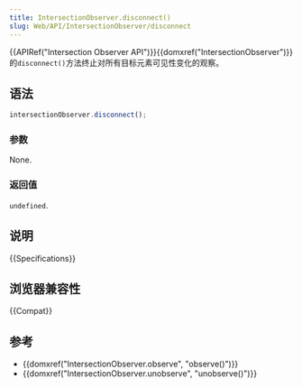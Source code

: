```yaml
---
title: IntersectionObserver.disconnect()
slug: Web/API/IntersectionObserver/disconnect
---
```


{{APIRef("Intersection Observer API")}}{{domxref("IntersectionObserver")}} 的`disconnect()`方法终止对所有目标元素可见性变化的观察。

## 语法

```js
intersectionObserver.disconnect();
```

### 参数

None.

### 返回值

`undefined`.

## 说明

{{Specifications}}

## 浏览器兼容性

{{Compat}}

## 参考

- {{domxref("IntersectionObserver.observe", "observe()")}}
- {{domxref("IntersectionObserver.unobserve", "unobserve()")}}

